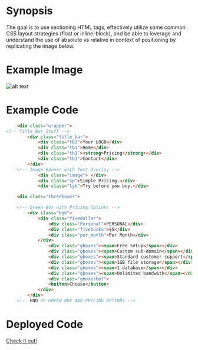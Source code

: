 # Synopsis
The goal is to use sectioning HTML tags, effectively utilize some common CSS layout strategies (float or inline-block), and be able to leverage and understand the use of absolute vs relative in context of positioning by replicating the image below.

# Example Image
![alt text](https://tiy-learn-content.s3.amazonaws.com/ab91dbbe-pick-a-plan.png)

# Example Code
``` HTML
	<div class="wrapper">
<!-- Title Bar Stuff -->
		<div class="title_bar">
			<div class="tb1">Your LOGO</div>
			<div class="tb1">Home</div> 
			<div class="tb1"><strong>Pricing</strong></div>
			<div class="tb1">Contact</div>  
		</div>
	<!-- Image Banner with Text Overlay -->
			<div class="image">	</div>
			<div class="sp">Simple Pricing.</div>
			<div class="tyb">Try before you buy.</div>

	<div class="threeboxes">

	<!-- Green Box with Pricing Options -->
		<div class="bgb">
			<div class="fivedollar">
				<div class="Personal">PERSONAL</div>
				<div class="fivebucks">$5</div>
				<div class="per_month">Per Month</div>
			</div>
				<div class="gboxes"><span>Free setup</span></div>
				<div class="gboxes"><span>Custom sub-domain</span></div>
				<div class="gboxes"><span>Standard customer support</span></div>
				<div class="gboxes"><span>1GB file storage</span></div>
				<div class="gboxes"><span>1 database</span></div>
				<div class="gboxes"><span>Unlimited bandwith</span></div>
				<div class="gboxesbot">
				<button>Choose</button>
			</div>
		</div>
	<!-- END OF GREEN BOX AND PRICING OPTIONS -->
```
# Deployed Code
[Check it out!](http://jsilvajs.github.io/full_static_page/)
